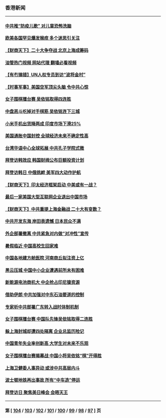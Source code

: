 ### 香港新闻
---
#### [中共推“防疫儿歌” 对儿童恐怖洗脑](../../pages/ncid1349362/n13746244.md?05272045) 
#### [欧美各国罕见爆发猴痘 多个迷思引关注](../../pages/ncid1349362/n13746210.md?05272045) 
#### [【财商天下】二十大争夺战 北京上海成筹码](../../pages/ncid1349362/n13746129.md?05272045) 
#### [油管热门视频 网站代理 翻墙必看视频](http://209.222.30.114:81/youtube.html?05272045)
#### [【有冇搞错】UN人权专员到访“波将金村”](../../pages/ncid1349362/n13745359.md?05272045) 
#### [【时事军事】美国空军顶尖头脑 令中共心惊](../../pages/ncid1349362/n13745220.md?05272045) 
#### [女子围棋擂台赛 吴依铭取得四连胜](../../pages/ncid1349362/n13745871.md?05272045) 
#### [中盘恶斗吃掉对手棋筋 吴依铭连下三城](../../pages/ncid1349362/n13745589.md?05272045) 
#### [小米手机出货降两成 印度市场下滑25%](../../pages/ncid1349362/n13745576.md?05272045) 
#### [美国通胀中国封控 全球经济未来不确定性高](../../pages/ncid1349362/n13745529.md?05272045) 
#### [台湾华语中心全球拓展 中共孔子学院式微](../../pages/ncid1349362/n13745484.md?05272045) 
#### [拜登访韩效应 韩国财阀公布巨额投资计划](../../pages/ncid1349362/n13745453.md?05272045) 
#### [拜登访韩日 中俄挑衅 美军四大动作护航](../../pages/ncid1349362/n13745423.md?05272045) 
#### [【财商天下】印太经济框架启动 中美或有一战？](../../pages/ncid1349362/n13745214.md?05272045) 
#### [最后一家美国大型互联网企业退出中国市场](../../pages/ncid1349362/n13744579.md?05272045) 
#### [【财商天下】中共重提上海金融战 二十大有变数？](../../pages/ncid1349362/n13744442.md?05272045) 
#### [中共开发东海 岸田表遗憾 日本民众不满](../../pages/ncid1349362/n13744421.md?05272045) 
#### [外企部署撤离 中共紧急对内做“对冲性”宣传](../../pages/ncid1349362/n13743948.md?05272045) 
#### [暑假临近 中国高校生回家难](../../pages/ncid1349362/n13743940.md?05272045) 
#### [中国各地建方舱医院 河南商丘拟注资上亿](../../pages/ncid1349362/n13743837.md?05272045) 
#### [黑云压城 中国中小企业遭遇前所未有困难](../../pages/ncid1349362/n13744053.md?05272045) 
#### [新能源电池商机大 中企抢占印尼镍资源](../../pages/ncid1349362/n13744063.md?05272045) 
#### [借助伊朗 中共加强对中东石油要道的控制](../../pages/ncid1349362/n13743911.md?05272045) 
#### [专家析中共部署广东转入战时体制机制](../../pages/ncid1349362/n13743850.md?05272045) 
#### [女子围棋擂台赛 中国队先锋吴依铭取得二连胜](../../pages/ncid1349362/n13743716.md?05272045) 
#### [躲上海封城却遭四处隔离 企业总监历险记](../../pages/ncid1349362/n13742979.md?05272045) 
#### [中国青年失业率创新高 大学生对未来不乐观](../../pages/ncid1349362/n13742969.md?05272045) 
#### [女子围棋擂台赛揭幕战 中国小将吴依铭“棋”开得胜](../../pages/ncid1349362/n13742982.md?05272045) 
#### [上海卫健委人事异动 或涉中共高层内斗](../../pages/ncid1349362/n13742964.md?05272045) 
#### [波士顿地铁再出事故 所有“中车造”停运](../../pages/ncid1349362/n13742953.md?05272045) 
#### [拜登访日 聚焦美日峰会 会晤天王](../../pages/ncid1349362/n13742924.md?05272045) 

---
#### 第 [ [104](./104.md?05272045) / [103](./103.md?05272045) / [102](./102.md?05272045) / [101](./101.md?05272045) / [100](./100.md?05272045) / [99](./99.md?05272045) / [98](./98.md?05272045) / [97](./97.md?05272045) ] 页

